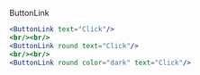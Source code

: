 ButtonLink

```jsx
<ButtonLink text="Click"/>
<br/><br/>
<ButtonLink round text="Click"/>
<br/><br/>
<ButtonLink round color="dark" text="Click"/>
```
